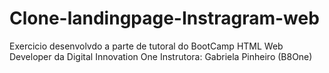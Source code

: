 # Clone-landingpage-Instragram-web
Exercicio desenvolvdo a parte de tutoral do BootCamp HTML Web Developer da Digital Innovation One
Instrutora: Gabriela Pinheiro (B8One)
